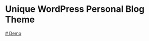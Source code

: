 # Unique WordPress Personal Blog Theme

<a href="http://as.iblogger.org" target="_blank"># Demo</a>


